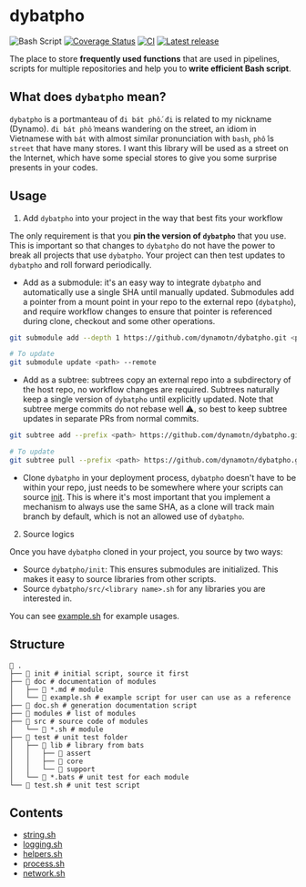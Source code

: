 # dybatpho
![Bash Script](https://img.shields.io/badge/bash_script-%23121011.svg?style=for-the-badge&logo=gnu-bash&logoColor=white)
[![Coverage Status](https://coveralls.io/repos/github/dynamotn/dybatpho/badge.svg)](https://coveralls.io/github/dynamotn/dybatpho)
[![CI](https://github.com/dynamotn/dybatpho/actions/workflows/ci.yaml/badge.svg)](https://github.com/dynamotn/dybatpho/actions/workflows/ci.yaml)
[![Latest release](https://img.shields.io/github/release/dynamotn/dybatpho.svg)](https://github.com/dynamotn/dybatpho/releases/latest)

The place to store **frequently used functions** that are used in pipelines, scripts for multiple repositories and help you to **write efficient Bash script**.

## What does `dybatpho` mean?
`dybatpho` is a portmanteau of `đi bát phố`. `đi` is related to my nickname (Dynamo). `đi bát phố` means wandering on the street, an idiom in Vietnamese with `bát` with almost similar pronunciation with `bash`, `phố` is `street` that have many stores. I want this library will be used as a street on the Internet, which have some special stores to give you some surprise presents in your codes.

## Usage
1. Add `dybatpho` into your project in the way that best fits your workflow

The only requirement is that you **pin the version of `dybatpho`** that you use. This is important so that changes to `dybatpho` do not have the power to break all projects that use `dybatpho`. Your project can then test updates to `dybatpho` and roll forward periodically.
- Add as a submodule: it's an easy way to integrate `dybatpho` and automatically use a single SHA until manually updated. Submodules add a pointer from a mount point in your repo to the external repo (`dybatpho`), and require workflow changes to ensure that pointer is referenced during clone, checkout and some other operations.
```sh
git submodule add --depth 1 https://github.com/dynamotn/dybatpho.git <path>

# To update
git submodule update <path> --remote
```
- Add as a subtree: subtrees copy an external repo into a subdirectory of the host repo, no workflow changes are required. Subtrees naturally keep a single version of `dybatpho` until explicitly updated. Note that subtree merge commits do not rebase well ⚠️, so best to keep subtree updates in separate PRs from normal commits.
```sh
git subtree add --prefix <path> https://github.com/dynamotn/dybatpho.git main --squash

# To update
git subtree pull --prefix <path> https://github.com/dynamotn/dybatpho.git main --squash
```

- Clone `dybatpho` in your deployment process, `dybatpho` doesn't have to be within your repo, just needs to be somewhere where your scripts can source [init](init). This is where it's most important that you implement a mechanism to always use the same SHA, as a clone will track main branch by default, which is not an allowed use of `dybatpho`.
2. Source logics

Once you have `dybatpho` cloned in your project, you source by two ways:

- Source `dybatpho/init`: This ensures submodules are initialized. This makes it easy to source libraries from other scripts.
- Source `dybatpho/src/<library name>.sh` for any libraries you are interested in.

You can see [example.sh](doc/example.sh) for example usages.

## Structure

```
 .
├──  init # initial script, source it first
├──  doc # documentation of modules
│   ├──  *.md # module
│   └──  example.sh # example script for user can use as a reference
├──  doc.sh # generation documentation script
├──  modules # list of modules
├──  src # source code of modules
│   └──  *.sh # module
├──  test # unit test folder
│   ├──  lib # library from bats
│   │   ├──  assert
│   │   ├──  core
│   │   └──  support
│   └──  *.bats # unit test for each module
└──  test.sh # unit test script
```
## Contents
- [string.sh](doc/string.md)
- [logging.sh](doc/logging.md)
- [helpers.sh](doc/helpers.md)
- [process.sh](doc/process.md)
- [network.sh](doc/network.md)
